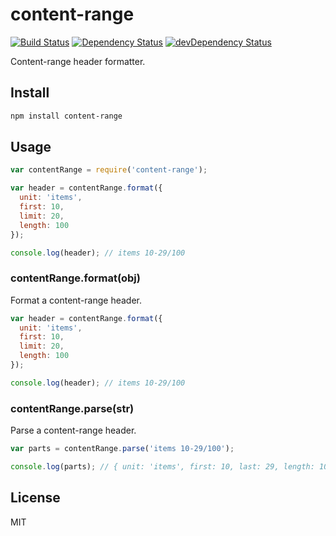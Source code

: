 # content-range

[![Build Status](https://travis-ci.org/neoziro/content-range.svg?branch=master)](https://travis-ci.org/neoziro/content-range)
[![Dependency Status](https://david-dm.org/neoziro/content-range.svg?theme=shields.io)](https://david-dm.org/neoziro/content-range)
[![devDependency Status](https://david-dm.org/neoziro/content-range/dev-status.svg?theme=shields.io)](https://david-dm.org/neoziro/content-range#info=devDependencies)

Content-range header formatter.

## Install

```sh
npm install content-range
```

## Usage

```js
var contentRange = require('content-range');

var header = contentRange.format({
  unit: 'items',
  first: 10,
  limit: 20,
  length: 100
});

console.log(header); // items 10-29/100
```

### contentRange.format(obj)

Format a content-range header.

```js
var header = contentRange.format({
  unit: 'items',
  first: 10,
  limit: 20,
  length: 100
});

console.log(header); // items 10-29/100
```

### contentRange.parse(str)

Parse a content-range header.

```js
var parts = contentRange.parse('items 10-29/100');

console.log(parts); // { unit: 'items', first: 10, last: 29, length: 100 }
```

## License

MIT
